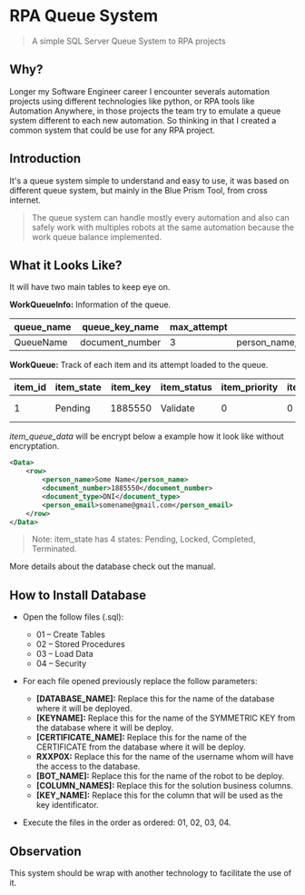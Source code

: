 # RPA Queue System
> A simple SQL Server Queue System to RPA projects

## Why?
Longer my Software Engineer career I encounter severals automation projects using different technologies like python, or RPA tools like Automation Anywhere, in those projects the team try to emulate a queue system different to each new automation.
So thinking in that I created a common system that could be use for any RPA project. 

## Introduction
It's a queue system simple to understand and easy to use, it was based on different queue system, but mainly in the Blue Prism Tool, from cross internet.

> The queue system can handle mostly every automation and also can safely work with multiples robots at the same automation because the work queue balance implemented.


## What it Looks Like?

It will have two main tables to keep eye on.

**WorkQueueInfo:** Information of the queue.

| queue_name | queue_key_name  | max_attempt | queue_columns                                          |
| ---------- | --------------- | ----------- | ------------------------------------------------------ |
| QueueName  | document_number | 3           | person_name,document_number,document_type,person_email |
           

**WorkQueue:** Track of each item and its attempt loaded to the queue. 


| item_id | item_state | item_key | item_status | item_priority | item_attempt | item_defer_date | item_worked_time | item_start_date  | item_end_date | item_exception_reason | item_queue_name | item_data   | item_resource_nam |
| ------- | ---------- | -------- | ----------- | ------------- | ------------ | --------------- | ---------------- | ---------------- | ------------- | --------------------- | --------------- | ----------- | ----------------- |
| 1       | Pending    | 1885550  | Validate    | 0             | 0            |                 |                  | 18/02/2022 21:48 |               |                       | QueueName       | 0x00E6ABB6F | HOSTNAME          |


*item_queue_data* will be encrypt below a example how it look like without encryptation.

```xml
<Data>
	<row>
		<person_name>Some Name</person_name>
		<document_number>1885550</document_number>
		<document_type>DNI</document_type>
		<person_email>somename@gmail.com</person_email>
	</row>
</Data>
```

> Note: item_state has 4 states: Pending, Locked, Completed, Terminated.

More details about the database check out the manual.

## How to Install Database
- Open the follow files (.sql): 
	- 01 – Create Tables
	- 02 – Stored Procedures
	- 03 – Load Data
	- 04 – Security
	
- For each file opened previously replace the follow parameters:
	- **[DATABASE_NAME]:** Replace this for the name of the database where it will be deployed.
	- **[KEYNAME]:** Replace this for the name of the SYMMETRIC  KEY from the database where it will be deploy.
	- **[CERTIFICATE_NAME]:** Replace this for the name of the CERTIFICATE  from the database where it will be deploy.
	- **RXXP0X:** Replace this for the name of the username whom will have the access to the database.
	- **[BOT_NAME]:** Replace this for the name of the robot to be deploy.
	- **[COLUMN_NAMES]:** Replace this for the solution business columns.
	- **[KEY_NAME]:**  Replace this for the column that will be used as the key identificator.
	
- Execute the files in the order as ordered: 01, 02, 03, 04.

## Observation
This system should be wrap with another technology to facilitate the use of it. 
